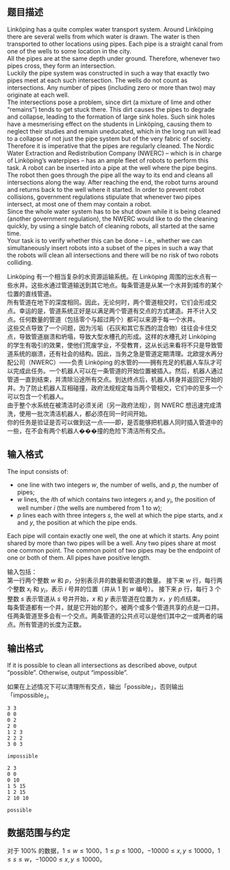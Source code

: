 ## 题目描述

Linköping has a quite complex water transport system. Around Linköping there are several wells from which water is drawn. The water is then transported to other locations using pipes. Each pipe is a straight canal from one of the wells to some location in the city.  
All the pipes are at the same depth under ground. Therefore, whenever two pipes cross, they form an intersection.  
Luckily the pipe system was constructed in such a way that exactly two pipes meet at each such intersection. The wells do not count as intersections. Any number of pipes (including zero or more than two) may originate at each well.  
The intersections pose a problem, since dirt (a mixture of lime and other “remains”) tends to get stuck there. This dirt causes the pipes to degrade and collapse, leading to the formation of large sink holes. Such sink holes have a mesmerising effect on the students in Linköping, causing them to neglect their studies and remain uneducated, which in the long run will lead to a collapse of not just the pipe system but of the very fabric of society. Therefore it is imperative that the pipes are regularly cleaned. The Nordic Water Extraction and Redistribution Company (NWERC) – which is in charge of Linköping’s waterpipes – has an ample fleet of robots to perform this task. A robot can be inserted into a pipe at the well where the pipe begins. The robot then goes through the pipe all the way to its end and cleans all intersections along the way. After reaching the end, the robot turns around and returns back to the well where it started. In order to prevent robot collisions, government regulations stipulate that whenever two pipes intersect, at most one of them may contain a robot.  
Since the whole water system has to be shut down while it is being cleaned (another government regulation), the NWERC would like to do the cleaning quickly, by using a single batch of cleaning robots, all started at the same time.  
Your task is to verify whether this can be done – i.e., whether we can simultaneously insert robots into a subset of the pipes in such a way that the robots will clean all intersections and there will be no risk of two robots colliding.

Linköping 有一个相当复杂的水资源运输系统。在 Linköping 周围的出水点有一些水井。这些水通过管道输送到其它地点。每条管道是从某一个水井到城市的某个位置的直线管道。  
所有管道在地下的深度相同。因此，无论何时，两个管道相交时，它们会形成交点。幸运的是，管道系统正好是以满足两个管道有交点的方式建造。井不计入交点。任何数量的管道（包括零个与超过两个）都可以来源于每一个水井。  
这些交点导致了一个问题，因为污垢（石灰和其它东西的混合物）往往会卡住交点，导致管道崩溃和坍塌，导致大型水槽孔的形成。这样的水槽孔对 Linköping 的学生有吸引的效果，使他们荒废学业，不受教育，这从长远来看将不只是导致管道系统的崩溃，还有社会的结构。因此，当务之急是管道定期清理。北欧提水再分配公司（NWERC）——负责 Linköping 的水管的——拥有充足的机器人车队才可以完成此任务。一个机器人可以在一条管道的开始位置被插入。然后，机器人通过管道一直到结束，并清除沿途所有交点。到达终点后，机器人转身并返回它开始的井。为了防止机器人互相碰撞，政府法规规定每当两个管相交，它们中的至多一个可以包含一个机器人。  
由于整个水系统在被清洁时必须关闭（另一政府法规），则 NWERC 想迅速完成清洗，使用一批次清洁机器人，都必须在同一时间开始。  
你的任务是验证是否可以做到这一点——即，是否能够把机器人同时插入管道中的一些，在不会有两个机器人���撞的危险下清洁所有交点。

## 输入格式

The input consists of:

- one line with two integers $w$, the number of wells, and $p$, the number of pipes;
- $w$ lines, the $i$th of which contains two integers $x_i$ and $y_i$, the
position of well number $i$ (the wells are numbered from $1$ to $w$);
- $p$ lines each with three integers $s$, the well at which the pipe starts, and $x$ and $y$, the position at which the pipe ends.

Each pipe will contain exactly one well, the one at which it starts. Any point shared by more than two pipes will be a well. Any two pipes share at most one common point. The common point of two pipes may be the endpoint of one or both of them. All pipes have positive length.

输入包括：  
第一行两个整数 $w$ 和 $p$，分别表示井的数量和管道的数量。
接下来 $w$ 行，每行两个整数 $x_i$ 和 $y_i$，表示 $i$ 号井的位置（井从 $1$ 到 $w$ 编号）。
接下来 $p$ 行，每行 $3$ 个整数 $s$ 表示管道从 $s$ 号井开始，$x$ 和 $y$ 表示管道在位置为 $x$，$y$ 的点结束。  
每条管道都有一个井，就是它开始的那个。被两个或多个管道共享的点是一口井。任两条管道至多会有一个交点。两条管道的公共点可以是他们其中之一或两者的端点。所有管道的长度为正数。

## 输出格式

If it is possible to clean all intersections as described above, output “possible”. Otherwise, output “impossible”.

如果在上述情况下可以清理所有交点，输出「possible」，否则输出「impossible」。

```input1
3 3
0 0
0 2
2 0
1 2 3
2 2 2
3 0 3
```

```output1
impossible
```

```input2
2 3
0 0
0 10
1 5 15
1 2 15
2 10 10
```

```output2
possible
```

## 数据范围与约定

对于 $100 \%$ 的数据，$1 \le w \le 1000$，$1 \le p \le 1000$，$-10000 \le x, y \le 10000$，$1 \le s \le w$，$-10000 \le x, y \le 10000$。